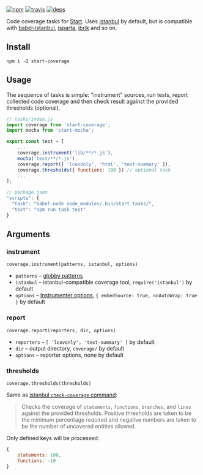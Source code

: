 [![npm](https://img.shields.io/npm/v/start-coverage.svg?style=flat-square)](https://www.npmjs.com/package/start-coverage)
[![travis](http://img.shields.io/travis/start-runner/coverage.svg?style=flat-square)](https://travis-ci.org/start-runner/coverage)
[![deps](https://img.shields.io/gemnasium/start-runner/coverage.svg?style=flat-square)](https://gemnasium.com/start-runner/coverage)

Code coverage tasks for [Start](https://github.com/start-runner/start). Uses [istanbul](https://github.com/gotwarlost/istanbul) by default, but is compatible with [babel-istanbul](https://github.com/ambitioninc/babel-istanbul), [isparta](https://github.com/douglasduteil/isparta), [ibrik](https://github.com/Constellation/ibrik) and so on.

## Install

```
npm i -D start-coverage
```

## Usage

The sequence of tasks is simple: "instrument" sources, run tests, report collected code coverage and then check result against the provided thresholds (optional).

```js
// tasks/index.js
import coverage from 'start-coverage';
import mocha from 'start-mocha';

export const test = [
    ...
    coverage.instrument('lib/**/*.js'),
    mocha('test/**/*.js'),
    coverage.report([ 'lcovonly', 'html', 'text-summary' ]),
    coverage.thresholds({ functions: 100 }) // optional task
    ...
];
```

```js
// package.json
"scripts": {
  "task": "babel-node node_modules/.bin/start tasks/",
  "test": "npm run task test"
}
```

## Arguments

### instrument

`coverage.instrument(patterns, istanbul, options)`

* `patterns` – [globby patterns](https://github.com/sindresorhus/globby)
* `istanbul` – istanbul-compatible coverage tool, `require('istanbul')` by default
* `options` – [Instrumenter options](https://gotwarlost.github.io/istanbul/public/apidocs/classes/Instrumenter.html#method_Instrumenter), `{ embedSource: true, noAutoWrap: true }` by default

### report

`coverage.report(reporters, dir, options)`

* `reporters` – `[ 'lcovonly', 'text-summary' ]` by default
* `dir` – output directory, `coverage/` by default
* `options` – reporter options, none by default

### thresholds

`coverage.thresholds(thresholds)`

Same as [istanbul `check-coverage` command](https://github.com/gotwarlost/istanbul#the-check-coverage-command):

> Checks the coverage of `statements`, `functions`, `branches`, and `lines` against the provided thresholds. Positive thresholds are taken to be the minimum percentage required and negative numbers are taken to be the number of uncovered entities allowed.

Only defined keys will be processed:

```js
{
    statements: 100,
    functions: -10
}
```

